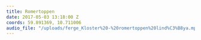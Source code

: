 ```yaml
---
title: Romertoppen
date: 2017-05-03 13:18:00 Z
coords: 59.891369, 10.711006
audio_file: "/uploads/ferge_Kloster%20-%20romertoppen%20lind%C3%B8ya.mp3"
---
```


